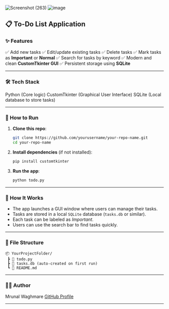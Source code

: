 ![Screenshot (263)](https://github.com/user-attachments/assets/6e4e6a5a-391a-4e08-b055-be95287e5c44)
![image](https://github.com/user-attachments/assets/c37e4186-c06d-44cc-a9e2-61d89c3dc14f)

## 📋 To-Do List Application

### ✨ Features

✅ Add new tasks
✅ Edit/update existing tasks
✅ Delete tasks
✅ Mark tasks as **Important** or **Normal**
✅ Search for tasks by keyword
✅ Modern and clean **CustomTkinter GUI**
✅ Persistent storage using **SQLite**

---

### 🛠 Tech Stack

Python (Core logic)
CustomTkinter (Graphical User Interface)
SQLite  (Local database to store tasks)

---
### 🚀 How to Run

1. **Clone this repo**:

   ```bash
   git clone https://github.com/yourusername/your-repo-name.git
   cd your-repo-name
   ```

2. **Install dependencies** (if not installed):

   ```bash
   pip install customtkinter
   ```

3. **Run the app**:

   ```bash
   python todo.py
   ```

---

### 🧠 How It Works

* The app launches a GUI window where users can manage their tasks.
* Tasks are stored in a local `SQLite` database (`tasks.db` or similar).
* Each task can be labeled as *Important*.
* Users can use the search bar to find tasks quickly.

---

### 📁 File Structure

```
📦 YourProjectFolder/
 ┣ 📄 todo.py
 ┣ 📄 tasks.db (auto-created on first run)
 ┗ 📄 README.md
```

---

### 🧑‍💻 Author

Mrunal Waghmare
[GitHub Profile](https://github.com/mrunalwagyhmare)

---



